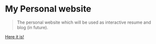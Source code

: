 # My Personal website

> The personal website which will be used as interactive resume and blog (in future).

[Here it is!](https://stassribnyi.github.io/personal/)